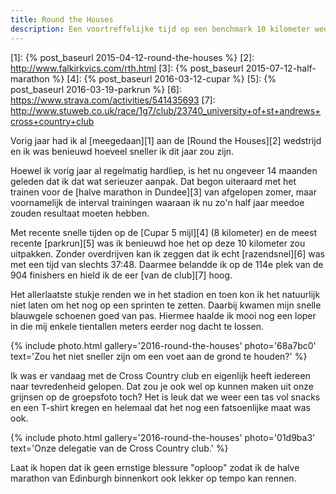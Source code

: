 ```yaml
---
title: Round the Houses
description: Een voortreffelijke tijd op een benchmark 10 kilometer wedstrijd.
---
```

[1]: {% post_baseurl 2015-04-12-round-the-houses %}
[2]: http://www.falkirkvics.com/rth.html
[3]: {% post_baseurl 2015-07-12-half-marathon %}
[4]: {% post_baseurl 2016-03-12-cupar %}
[5]: {% post_baseurl 2016-03-19-parkrun %}
[6]: https://www.strava.com/activities/541435693
[7]: http://www.stuweb.co.uk/race/1g7/club/23740_university+of+st+andrews+cross+country+club

Vorig jaar had ik al [meegedaan][1] aan de [Round the Houses][2] wedstrijd en ik was benieuwd hoeveel sneller ik dit jaar zou zijn.

<a name="more"></a>

Hoewel ik vorig jaar al regelmatig hardliep, is het nu ongeveer 14 maanden geleden dat ik dat wat serieuzer aanpak. Dat begon uiteraard met het trainen voor de [halve marathon in Dundee][3] van afgelopen zomer, maar voornamelijk de interval trainingen waaraan ik nu zo'n half jaar meedoe zouden resultaat moeten hebben.

Met recente snelle tijden op de [Cupar 5 mijl][4] (8 kilometer) en de meest recente [parkrun][5] was ik benieuwd hoe het op deze 10 kilometer zou uitpakken. Zonder overdrijven kan ik zeggen dat ik echt [razendsnel][6] was met een tijd van slechts 37:48. Daarmee belandde ik op de 114e plek van de 904 finishers en hield ik de eer [van de club][7] hoog.

Het allerlaatste stukje renden we in het stadion en toen kon ik het natuurlijk niet laten om het nog op een sprinten te zetten. Daarbij kwamen mijn snelle blauwgele schoenen goed van pas. Hiermee haalde ik mooi nog een loper in die mij enkele tientallen meters eerder nog dacht te lossen.

{% include photo.html
    gallery='2016-round-the-houses'
    photo='68a7bc0'
    text='Zou het niet sneller zijn om een voet aan de grond te houden?'
%}

Ik was er vandaag met de Cross Country club en eigenlijk heeft iedereen naar tevredenheid gelopen. Dat zou je ook wel op kunnen maken uit onze grijnsen op de groepsfoto toch? Het is leuk dat we weer een tas vol snacks en een T-shirt kregen en helemaal dat het nog een fatsoenlijke maat was ook.

{% include photo.html
    gallery='2016-round-the-houses'
    photo='01d9ba3'
    text='Onze delegatie van de Cross Country club.'
%}

Laat ik hopen dat ik geen ernstige blessure "oploop" zodat ik de halve marathon van Edinburgh binnenkort ook lekker op tempo kan rennen.